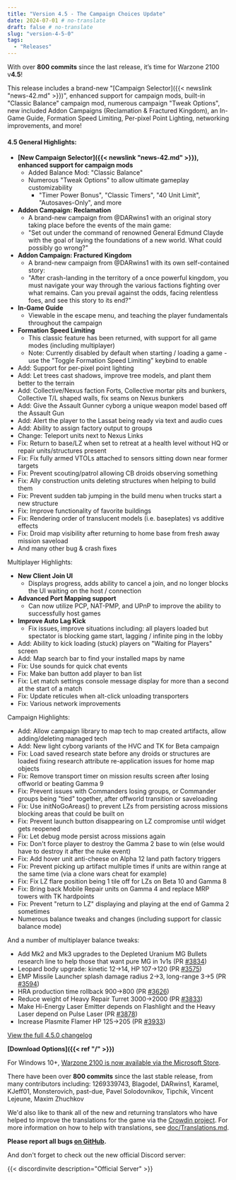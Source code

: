 ```yaml
---
title: "Version 4.5 - The Campaign Choices Update"
date: 2024-07-01 # no-translate
draft: false # no-translate
slug: "version-4-5-0"
tags:
  - "Releases"
---
```


With over **800 commits** since the last release, it’s time for Warzone 2100 v**4.5**!

This release includes a brand-new "[Campaign Selector]({{< newslink "news-42.md" >}})", enhanced support for campaign mods, built-in "Classic Balance" campaign mod, numerous campaign "Tweak Options", new included Addon Campaigns (Reclamation & Fractured Kingdom), an In-Game Guide, Formation Speed Limiting, Per-pixel Point Lighting, networking improvements, and more!

#### 4.5 General Highlights:

- **[New Campaign Selector]({{< newslink "news-42.md" >}}), enhanced support for campaign mods**
  - Added Balance Mod: "Classic Balance"
  - Numerous "Tweak Options" to allow ultimate gameplay customizability
    - "Timer Power Bonus", "Classic Timers", "40 Unit Limit", "Autosaves-Only", and more
- **Addon Campaign: Reclamation**
  - A brand-new campaign from @DARwins1 with an original story taking place before the events of the main game:
  - "Set out under the command of renowned General Edmund Clayde with the goal of laying the foundations of a new world. What could possibly go wrong?"
- **Addon Campaign: Fractured Kingdom**
  - A brand-new campaign from @DARwins1 with its own self-contained story:
  - "After crash-landing in the territory of a once powerful kingdom, you must navigate your way through the various factions fighting over what remains. Can you prevail against the odds, facing relentless foes, and see this story to its end?"
- **In-Game Guide** 
  - Viewable in the escape menu, and teaching the player fundamentals throughout the campaign
- **Formation Speed Limiting**
  - This classic feature has been returned, with support for all game modes (including multiplayer)
  - Note: Currently disabled by default when starting / loading a game - use the "Toggle Formation Speed Limiting" keybind to enable
- Add: Support for per-pixel point lighting
- Add: Let trees cast shadows, improve tree models, and plant them better to the terrain
- Add: Collective/Nexus faction Forts, Collective mortar pits and bunkers, Collective T/L shaped walls, fix seams on Nexus bunkers
- Add: Give the Assault Gunner cyborg a unique weapon model based off the Assault Gun
- Add: Alert the player to the Lassat being ready via text and audio cues
- Add: Ability to assign factory output to groups
- Change: Teleport units next to Nexus Links
- Fix: Return to base/LZ when set to retreat at a health level without HQ or repair units/structures present
- Fix: Fix fully armed VTOLs attached to sensors sitting down near former targets
- Fix: Prevent scouting/patrol allowing CB droids observing something
- Fix: Ally construction units deleting structures when helping to build them
- Fix: Prevent sudden tab jumping in the build menu when trucks start a new structure
- Fix: Improve functionality of favorite buildings
- Fix: Rendering order of translucent models (i.e. baseplates) vs additive effects
- Fix: Droid map visibility after returning to home base from fresh away mission saveload
- And many other bug & crash fixes

Multiplayer Highlights:

- **New Client Join UI**
  - Displays progress, adds ability to cancel a join, and no longer blocks the UI waiting on the host / connection
- **Advanced Port Mapping support**
  - Can now utilize PCP, NAT-PMP, and UPnP to improve the ability to successfully host games
- **Improve Auto Lag Kick**
  - Fix issues, improve situations including: all players loaded but spectator is blocking game start, lagging / infinite ping in the lobby
- Add: Ability to kick loading (stuck) players on "Waiting for Players" screen
- Add: Map search bar to find your installed maps by name
- Fix: Use sounds for quick chat events
- Fix: Make ban button add player to ban list
- Fix: Let match settings console message display for more than a second at the start of a match
- Fix: Update reticules when alt-click unloading transporters
- Fix: Various network improvements

Campaign Highlights:

- Add: Allow campaign library to map tech to map created artifacts, allow adding/deleting managed tech
- Add: New light cyborg variants of the HVC and TK for Beta campaign
- Fix: Load saved research state before any droids or structures are loaded fixing research attribute re-application issues for home map objects
- Fix: Remove transport timer on mission results screen after losing offworld or beating Gamma 9
- Fix: Prevent issues with Commanders losing groups, or Commander groups being "tied" together, after offworld transition or saveloading
- Fix: Use initNoGoAreas() to prevent LZs from persisting across missions blocking areas that could be built on
- Fix: Prevent launch button disappearing on LZ compromise until widget gets reopened
- Fix: Let debug mode persist across missions again
- Fix: Don't force player to destroy the Gamma 2 base to win (else would have to destroy it after the nuke event)
- Fix: Add hover unit anti-cheese on Alpha 12 land path factory triggers
- Fix: Prevent picking up artifact multiple times if units are within range at the same time (via a clone wars cheat for example)
- Fix: Fix LZ flare position being 1 tile off for LZs on Beta 10 and Gamma 8
- Fix: Bring back Mobile Repair units on Gamma 4 and replace MRP towers with TK hardpoints
- Fix: Prevent "return to LZ" displaying and playing at the end of Gamma 2 sometimes
- Numerous balance tweaks and changes (including support for classic balance mode)

And a number of multiplayer balance tweaks:

- Add Mk2 and Mk3 upgrades to the Depleted Uranium MG Bullets research line to help those that want pure MG in 1v1s (PR [#3834](https://github.com/Warzone2100/warzone2100/pull/3834))
- Leopard body upgrade: kinetic 12->14, HP 107->120 (PR [#3575](https://github.com/Warzone2100/warzone2100/pull/3575))
- EMP Missile Launcher splash damage radius 2->3, long-range 3->5 (PR [#3594](https://github.com/Warzone2100/warzone2100/pull/3594))
- HRA production time rollback 900->800 (PR [#3626](https://github.com/Warzone2100/warzone2100/pull/3626))
- Reduce weight of Heavy Repair Turret 3000->2000 (PR [#3833](https://github.com/Warzone2100/warzone2100/pull/3833))
- Make Hi-Energy Laser Emitter depends on Flashlight and the Heavy Laser depend on Pulse Laser (PR [#3878](https://github.com/Warzone2100/warzone2100/pull/3878))
- Increase Plasmite Flamer HP 125->205 (PR [#3933](https://github.com/Warzone2100/warzone2100/pull/3933))

[View the full 4.5.0 changelog](https://github.com/Warzone2100/warzone2100/raw/4.5.0/ChangeLog)

**[Download Options]({{< ref "/" >}})**

For Windows 10+, [Warzone 2100 is now available via the Microsoft Store](https://www.microsoft.com/store/apps/9MW0Z4MPCS8C).

There have been over **800 commits** since the last stable release, from many contributors including: 1269339743, Blagodel, DARwins1, Karamel, KJeff01, Monsterovich, past-due, Pavel Solodovnikov, Tipchik, Vincent Lejeune, Maxim Zhuchkov

We'd also like to thank all of the new and returning translators who have helped to improve the translations for the game via the [Crowdin project](https://crowdin.com/project/warzone2100). For more information on how to help with translations, see [doc/Translations.md](https://github.com/Warzone2100/warzone2100/blob/master/doc/Translations.md#how-do-i-help-translate).

**Please report all bugs [on GitHub](https://github.com/Warzone2100/warzone2100/issues).**

And don't forget to check out the new official Discord server:

{{< discordinvite description="Official Server" >}}
